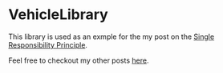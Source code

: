 # VehicleLibrary
This library is used as an exmple for the my post on the [Single Responsibility Principle](https://ikethe.dev/solid-as-a-rock-single-responsibility-principle/ "Single Responsibility Principle").

Feel free to checkout my other posts [here](https://ikethe.dev/blog "Ike the Dev's Blog").
